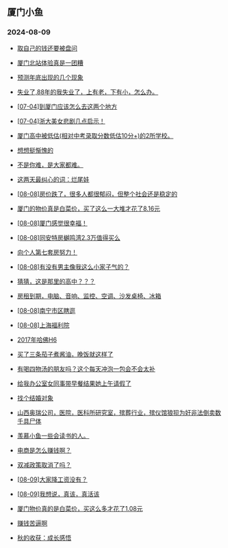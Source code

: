 ## 厦门小鱼 
### 2024-08-09

+ [取自己的钱还要被盘问](http://bbs.xmfish.com/read-htm-tid-18214010.html)

+ [厦门北站体验真是一团糟](http://bbs.xmfish.com/read-htm-tid-18214098.html)

+ [预测年底出现的几个现象](http://bbs.xmfish.com/read-htm-tid-18214136.html)

+ [失业了,88年的我失业了，上有老，下有小，怎么办。](http://bbs.xmfish.com/read-htm-tid-18214265.html)

+ [[07-04]到厦门应该怎么去这两个地方](http://bbs.xmfish.com/read-htm-tid-18214095.html)

+ [[07-04]浙大美女悲剧几点启示！](http://bbs.xmfish.com/read-htm-tid-18214323.html)

+ [厦门高中被低估(相对中考录取分数低估10分+)的2所学校。](http://bbs.xmfish.com/read-htm-tid-18214202.html)

+ [想想挺惭愧的](http://bbs.xmfish.com/read-htm-tid-18214120.html)

+ [不是你难，是大家都难。](http://bbs.xmfish.com/read-htm-tid-18214061.html)

+ [这两天最纠心的词：烂尾娃](http://bbs.xmfish.com/read-htm-tid-18214388.html)

+ [[08-08]房价跌了，很多人都很郁闷，但整个社会还是稳定的](http://bbs.xmfish.com/read-htm-tid-18229207.html)

+ [厦门的物价真是白菜价，买了这么一大堆才花了8.16元](http://bbs.xmfish.com/read-htm-tid-18229310.html)

+ [[08-08]厦门感觉很幸福！](http://bbs.xmfish.com/read-htm-tid-18229224.html)

+ [[08-08]同安特房樾鸣湾2.3万值得买么](http://bbs.xmfish.com/read-htm-tid-18229248.html)

+ [向个人第七套房努力！](http://bbs.xmfish.com/read-htm-tid-18229451.html)

+ [[08-08]有没有男主像我这么小家子气的？](http://bbs.xmfish.com/read-htm-tid-18229335.html)

+ [猜猜，这是那里的高中？？？](http://bbs.xmfish.com/read-htm-tid-18229394.html)

+ [房租到期，电脑、音响、监控、空调、沙发桌椅、冰箱](http://bbs.xmfish.com/read-htm-tid-18229307.html)

+ [[08-08]南宁市区瞎逛](http://bbs.xmfish.com/read-htm-tid-18229293.html)

+ [[08-08]上海福利院](http://bbs.xmfish.com/read-htm-tid-18229218.html)

+ [2017年哈佛H6](http://bbs.xmfish.com/read-htm-tid-18229317.html)

+ [买了三条茄子煮酱油，晚饭就这样了](http://bbs.xmfish.com/read-htm-tid-18229366.html)

+ [有喝四物汤的朋友吗？这个每天冲泡一包会不会太补](http://bbs.xmfish.com/read-htm-tid-18229376.html)

+ [给我办公室女同事带早餐结果她上午请假了](http://bbs.xmfish.com/read-htm-tid-18229509.html)

+ [找个结婚对象](http://bbs.xmfish.com/read-htm-tid-18229455.html)

+ [山西奥瑞公司，医院，医科所研究室，殡葬行业，殡仪馆狼狈为奸非法倒卖数千具尸体](http://bbs.xmfish.com/read-htm-tid-18229370.html)

+ [羡慕小鱼一些会读书的人。](http://bbs.xmfish.com/read-htm-tid-18229368.html)

+ [电商是怎么赚钱啊？](http://bbs.xmfish.com/read-htm-tid-18229549.html)

+ [双减政策取消了吗？](http://bbs.xmfish.com/read-htm-tid-18229532.html)

+ [[08-09]大家降工资没有？](http://bbs.xmfish.com/read-htm-tid-18229646.html)

+ [[08-09]我想说，真该，真活该](http://bbs.xmfish.com/read-htm-tid-18229595.html)

+ [厦门物价真的是白菜价，买这么多才花了1.08元](http://bbs.xmfish.com/read-htm-tid-18229398.html)

+ [赚钱苦逼啊](http://bbs.xmfish.com/read-htm-tid-18229464.html)

+ [秋的收获：成长感悟](http://bbs.xmfish.com/read-htm-tid-18229465.html)

